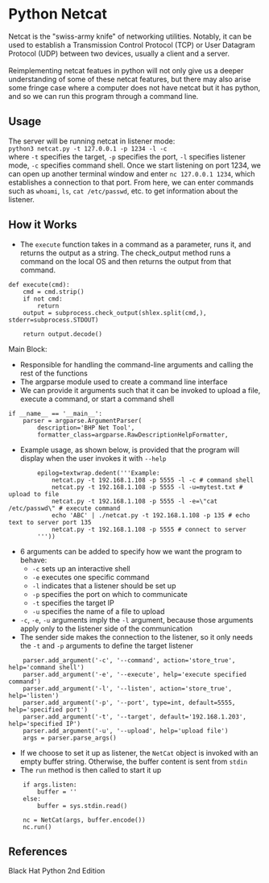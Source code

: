 # Python Netcat
Netcat is the "swiss-army knife" of networking utilities. Notably, it can be used to establish a Transmission Control Protocol (TCP) or User Datagram Protocol (UDP) between two devices, usually a client and a server.</br></br>
Reimplementing netcat featues in python will not only give us a deeper understanding of some of these netcat features, but there may also arise some fringe case where a computer does not have netcat but it has python, and so we can run this program through a command line.

## Usage
The server will be running netcat in listener mode:</br>
`python3 netcat.py -t 127.0.0.1 -p 1234 -l -c`</br>
where `-t` specifies the target, `-p` specifies the port, `-l` specifies listener mode, `-c` specifies command shell.
Once we start listening on port 1234, we can open up another terminal window and enter `nc 127.0.0.1 1234`, which establishes a connection to that port.
From here, we can enter commands such as `whoami`, `ls`, `cat /etc/passwd`, etc. to get information about the listener.

## How it Works
- The `execute` function takes in a command as a parameter, runs it, and returns the output as a string. The check_output method runs a command on the local OS and then returns the output from that command.
```
def execute(cmd):
    cmd = cmd.strip()
    if not cmd:
        return
    output = subprocess.check_output(shlex.split(cmd,), stderr=subprocess.STDOUT)

    return output.decode()
```
Main Block:
- Responsible for handling the command-line arguments and calling the rest of the functions
- The argparse module used to create a command line interface
- We can provide it arguments such that it can be invoked to upload a file, execute a command, or start a command shell
```
if __name__ == '__main__':
    parser = argparse.ArgumentParser(
        description='BHP Net Tool',
        formatter_class=argparse.RawDescriptionHelpFormatter,
```
- Example usage, as shown below, is provided that the program will display when the user invokes it with `--help`
```
        epilog=textwrap.dedent('''Example:
            netcat.py -t 192.168.1.108 -p 5555 -l -c # command shell
            netcat.py -t 192.168.1.108 -p 5555 -l -u=mytest.txt # upload to file
            netcat.py -t 192.168.1.108 -p 5555 -l -e=\"cat /etc/passwd\" # execute command
            echo 'ABC' | ./netcat.py -t 192.168.1.108 -p 135 # echo text to server port 135
            netcat.py -t 192.168.1.108 -p 5555 # connect to server
        '''))
```
- 6 arguments can be added to specify how we want the program to behave:
  - `-c` sets up an interactive shell
  - `-e` executes one specific command
  - `-l` indicates that a listener should be set up
  - `-p` specifies the port on which to communicate
  - `-t` specifies the target IP
  - `-u` specifies the name of a file to upload
- `-c`, `-e`, `-u` arguments imply the `-l` argument, because those arguments apply only to the listener side of the communication
- The sender side makes the connection to the listener, so it only needs the `-t` and `-p` arguments to define the target listener
```
    parser.add_argument('-c', '--command', action='store_true', help='command shell')
    parser.add_argument('-e', '--execute', help='execute specified command')
    parser.add_argument('-l', '--listen', action='store_true', help='listen')
    parser.add_argument('-p', '--port', type=int, default=5555, help='specified port')
    parser.add_argument('-t', '--target', default='192.168.1.203', help='specified IP')
    parser.add_argument('-u', '--upload', help='upload file')
    args = parser.parse_args()
```
- If we choose to set it up as listener, the `NetCat` object is invoked with an empty buffer string. Otherwise, the buffer content is sent from `stdin`
- The `run` method is then called to start it up
```
    if args.listen:
        buffer = ''
    else:
        buffer = sys.stdin.read()

    nc = NetCat(args, buffer.encode())
    nc.run()
```



## References
Black Hat Python 2nd Edition
